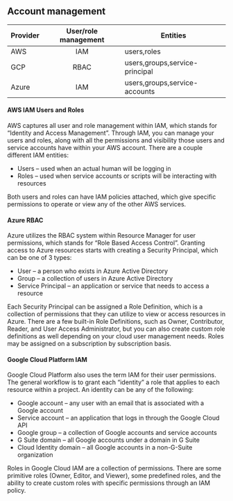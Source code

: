 ## Account management

| Provider | User/role management| Entities                       |
|----------|:-------------------:|--------------------------------|
| AWS      | IAM                 | users,roles                    |
| GCP      | RBAC                | users,groups,service-principal |
| Azure    | IAM                 | users,groups,service-accounts  |
     


#### AWS IAM Users and Roles
AWS captures all user and role management within IAM, which stands for “Identity and Access Management”. Through IAM, you can manage your users and roles, along with all the permissions and visibility those users and service accounts have within your AWS account. There are a couple different IAM entities:

 * Users – used when an actual human will be logging in
 * Roles – used when service accounts or scripts will be interacting with resources
 
Both users and roles can have IAM policies attached, which give specific permissions to operate or view any of the other AWS services.

#### Azure RBAC
Azure utilizes the RBAC system within Resource Manager for user permissions, which stands for “Role Based Access Control”. Granting access to Azure resources starts with creating a Security Principal, which can be one of 3 types:

 * User – a person who exists in Azure Active Directory
 * Group – a collection of users in Azure Active Directory
 * Service Principal – an application or service that needs to access a resource
 
Each Security Principal can be assigned a Role Definition, which is a collection of permissions that they can utilize to view or access resources in Azure. There are a few built-in Role Definitions, such as Owner, Contributor, Reader, and User Access Administrator, but you can also create custom role definitions as well depending on your cloud user management needs.  Roles may be assigned on a subscription by subscription basis.

#### Google Cloud Platform IAM
Google Cloud Platform also uses the term IAM for their user permissions. The general workflow is to grant each “identity” a role that applies to each resource within a project. An identity can be any of the following:

 * Google account – any user with an email that is associated with a Google account
 * Service account – an application that logs in through the Google Cloud API
 * Google group – a collection of Google accounts and service accounts
 * G Suite domain – all Google accounts under a domain in G Suite
 * Cloud Identity domain – all Google accounts in a non-G-Suite organization
 
Roles in Google Cloud IAM are a collection of permissions. There are some primitive roles (Owner, Editor, and Viewer), some predefined roles, and the ability to create custom roles with specific permissions through an IAM policy.
